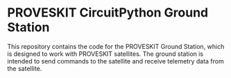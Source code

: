 # PROVESKIT CircuitPython Ground Station

This repository contains the code for the PROVESKIT Ground Station, which is designed to work with PROVESKIT satellites. The ground station is intended to send commands to the satellite and receive telemetry data from the satellite.

